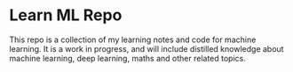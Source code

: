 # Learn ML Repo

This repo is a collection of my learning notes and code for machine learning.
It is a work in progress, and will include distilled knowledge about machine learning, deep learning, maths and other related topics.